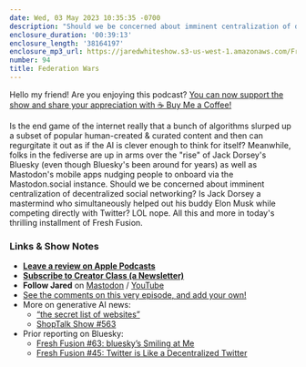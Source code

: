 ```yaml
---
date: Wed, 03 May 2023 10:35:35 -0700
description: "Should we be concerned about imminent centralization of decentralized social networking? Nope."
enclosure_duration: '00:39:13'
enclosure_length: '38164197'
enclosure_mp3_url: https://jaredwhiteshow.s3-us-west-1.amazonaws.com/FreshFusion_Episode_94%20-%20Federation%20Wars.mp3
number: 94
title: Federation Wars
---
```


Hello my friend! Are you enjoying this podcast? [You can now support the show and share your appreciation with ☕️ Buy Me a Coffee!](https://buymeacoffee.com/jaredwhite)

Is the end game of the internet really that a bunch of algorithms slurped up a subset of popular human-created & curated content and then can regurgitate it out as if the AI is clever enough to think for itself? Meanwhile, folks in the fediverse are up in arms over the "rise" of Jack Dorsey's Bluesky (even though Bluesky's been around for years) as well as Mastodon's mobile apps nudging people to onboard via the Mastodon.social instance. Should we be concerned about imminent centralization of decentralized social networking? Is Jack Dorsey a mastermind who simultaneously helped out his buddy Elon Musk while competing directly with Twitter? LOL nope. All this and more in today's thrilling installment of Fresh Fusion.

### Links & Show Notes

* **[Leave a review on Apple Podcasts](https://podcasts.apple.com/us/podcast/fresh-fusion/id1387528457)**
* **[Subscribe to Creator Class (a Newsletter)](https://jaredwhite.com/creator-class)**
* **Follow Jared** on [Mastodon](https://indieweb.social/@jaredwhite) / [YouTube](https://www.youtube.com/@jaredcwhite)
* [See the comments on this very episode, and add your own!](https://jaredwhite.com/podcast/94)
* More on generative AI news:
  * [“the secret list of websites”](https://chriscoyier.net/2023/04/21/the-secret-list-of-websites/)
  * [ShopTalk Show #563](https://pod.link/493890455/episode/1907513e214a69957e468446750285a0)
* Prior reporting on Bluesky:
  * [Fresh Fusion #63: bluesky’s Smiling at Me](https://jaredwhite.com/podcast/63/)
  * [Fresh Fusion #45: Twitter is Like a Decentralized Twitter](https://jaredwhite.com/podcast/45/)